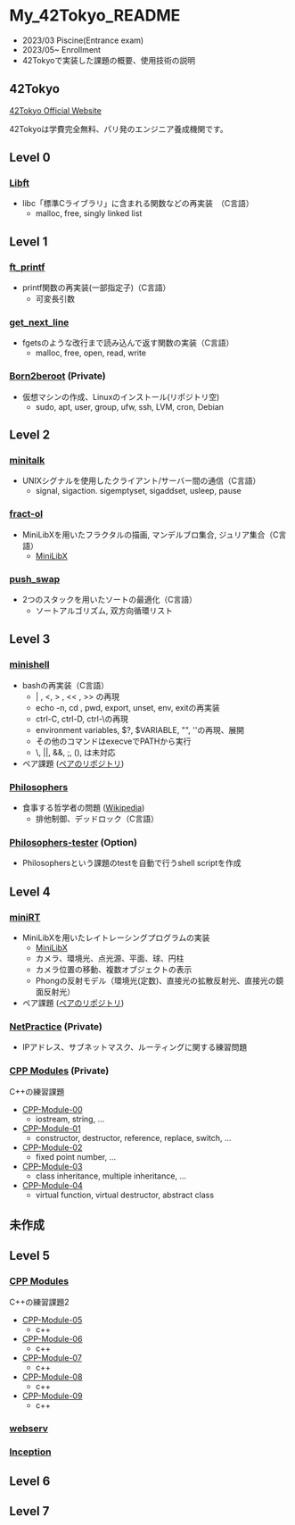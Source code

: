 # My_42Tokyo_README
- 2023/03 Piscine(Entrance exam)
- 2023/05\~ Enrollment
- 42Tokyoで実装した課題の概要、使用技術の説明
## 42Tokyo 
 [ 42Tokyo Official Website ](https://42tokyo.jp/) 
 
 42Tokyoは学費完全無料、パリ発のエンジニア養成機関です。

## Level 0
### [Libft](https://github.com/ryhara/Libft)
- libc「標準Cライブラリ」に含まれる関数などの再実装　（C言語）
  - malloc, free, singly linked list

## Level 1
### [ft_printf](https://github.com/ryhara/ft_printf)
- printf関数の再実装(一部指定子)（C言語）
  - 可変長引数

### [get_next_line](https://github.com/ryhara/get_next_line)
- fgetsのような改行まで読み込んで返す関数の実装（C言語）
  - malloc, free, open, read, write

### [Born2beroot](https://github.com/ryhara/Born2beroot) (Private)
- 仮想マシンの作成、Linuxのインストール(リポジトリ空)
  - sudo, apt, user, group, ufw, ssh, LVM, cron, Debian

## Level 2
### [minitalk](https://github.com/ryhara/minitalk)
- UNIXシグナルを使用したクライアント/サーバー間の通信（C言語）
  - signal, sigaction. sigemptyset, sigaddset, usleep, pause
 
### [fract-ol](https://github.com/ryhara/fract-ol)
- MiniLibXを用いたフラクタルの描画, マンデルブロ集合, ジュリア集合（C言語）
  - [MiniLibX](https://harm-smits.github.io/42docs/libs/minilibx/getting_started.html) 

### [push_swap](https://github.com/ryhara/push_swap)
- 2つのスタックを用いたソートの最適化（C言語）
  - ソートアルゴリズム, 双方向循環リスト

## Level 3
### [minishell](https://github.com/ryhara/minishell)
- bashの再実装（C言語）
  - | , <, > , << , >> の再現
  -  echo -n, cd , pwd, export, unset, env, exitの再実装
  -  ctrl-C, ctrl-D, ctrl-\の再現
  -  environment variables, \$?, \$VARIABLE, "", ''の再現、展開
  -  その他のコマンドはexecveでPATHから実行
  -  \\, ||, &&, ;, (), は未対応
- ペア課題 ([ペアのリポジトリ](https://github.com/Mori062/minishell))

### [Philosophers](https://github.com/ryhara/Philosophers)
- 食事する哲学者の問題 ([Wikipedia](https://ja.wikipedia.org/wiki/%E9%A3%9F%E4%BA%8B%E3%81%99%E3%82%8B%E5%93%B2%E5%AD%A6%E8%80%85%E3%81%AE%E5%95%8F%E9%A1%8C))
  - 排他制御、デッドロック（C言語）

### [Philosophers-tester](https://github.com/ryhara/Philosophers-tester) (Option)
- Philosophersという課題のtestを自動で行うshell scriptを作成

## Level 4
### [miniRT](https://github.com/ryhara/miniRT)
- MiniLibXを用いたレイトレーシングプログラムの実装
  - [MiniLibX](https://harm-smits.github.io/42docs/libs/minilibx/getting_started.html)
  - カメラ、環境光、点光源、平面、球、円柱
  - カメラ位置の移動、複数オブジェクトの表示
  - Phongの反射モデル（環境光(定数)、直接光の拡散反射光、直接光の鏡面反射光）
- ペア課題 ([ペアのリポジトリ](https://github.com/YungTatyu/miniRT))  

### [NetPractice](https://github.com/ryhara/NetPractice) (Private)
- IPアドレス、サブネットマスク、ルーティングに関する練習問題

### [CPP Modules](https://github.com/ryhara/My_42Tokyo_README) (Private)
C++の練習課題
- [CPP-Module-00](https://github.com/ryhara/CPP-Module-00)
  - iostream, string, ...
- [CPP-Module-01](https://github.com/ryhara/CPP-Module-01)
  - constructor, destructor, reference, replace, switch, ...
- [CPP-Module-02](https://github.com/ryhara/CPP-Module-02)
  - fixed point number, ...
- [CPP-Module-03](https://github.com/ryhara/CPP-Module-03)
  - class inheritance, multiple inheritance, ...
- [CPP-Module-04](https://github.com/ryhara/CPP-Module-04)
  - virtual function, virtual destructor, abstract class


## 未作成

## Level 5
### [CPP Modules](https://github.com/ryhara/My_42Tokyo_README)
C++の練習課題2
- [CPP-Module-05](https://github.com/ryhara/CPP-Module-05)
  - c++
- [CPP-Module-06](https://github.com/ryhara/CPP-Module-06)
  - c++
- [CPP-Module-07](https://github.com/ryhara/CPP-Module-07)
  - c++
- [CPP-Module-08](https://github.com/ryhara/CPP-Module-08)
  - c++
- [CPP-Module-09](https://github.com/ryhara/CPP-Module-09)
  - c++

### [webserv](https://github.com/ryhara/My_42Tokyo_README)

### [Inception](https://github.com/ryhara/My_42Tokyo_README)

## Level 6
## Level 7
